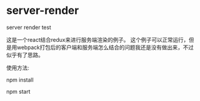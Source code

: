 # server-render
server render test

这是一个react结合redux来进行服务端渲染的例子。
这个例子可以正常运行，但是用webpack打包后的客户端和服务端怎么结合的问题我还是没有做出来，不过似乎有了思路。

使用方法:

npm install

npm start

